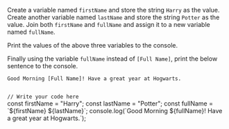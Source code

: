 Create a variable named `firstName` and store the string `Harry` as the value.
Create another variable named `lastName` and store the string `Potter` as the value.
Join both `firstName` and `fullName` and assign it to a new variable named `fullName`.

Print the values of the above three variables to the console.

Finally using the variable `fullName` instead of `[Full Name]`, print the below sentence to the console.

`Good Morning [Full Name]! Have a great year at Hogwarts.`

<codeblock language="javascript" type="exercise" testMode="fixedInput">
<code>
// Write your code here
</code>
<solution>
const firstName = "Harry";
const lastName = "Potter";
const fullName = `${firstName} ${lastName}`;
console.log(`Good Morning ${fullName}! Have a great year at Hogwarts.`);
</solution>
</codeblock>
